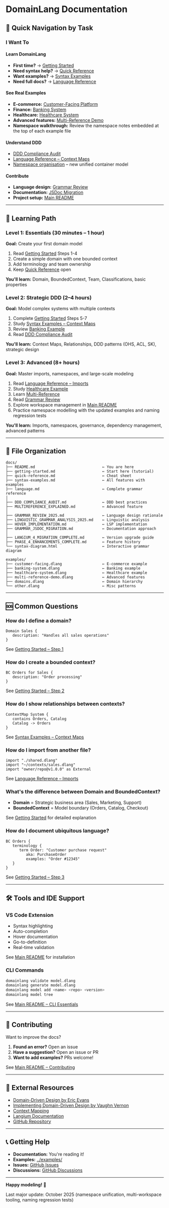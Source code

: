 # DomainLang Documentation

## 🎯 Quick Navigation by Task

### I Want To

#### Learn DomainLang

- **First time?** → [Getting Started](./getting-started.md)
- **Need syntax help?** → [Quick Reference](./quick-reference.md)
- **Want examples?** → [Syntax Examples](./syntax-examples.md)
- **Need full docs?** → [Language Reference](./language.md)

#### See Real Examples

- **E-commerce:** [Customer-Facing Platform](../examples/customer-facing.dlang)
- **Finance:** [Banking System](../examples/banking-system.dlang)
- **Healthcare:** [Healthcare System](../examples/healthcare-system.dlang)
- **Advanced features:** [Multi-Reference Demo](../examples/multi-reference-demo.dlang)
- **Namespace walkthrough:** Review the namespace notes embedded at the top of each example file

#### Understand DDD

- [DDD Compliance Audit](./DDD_COMPLIANCE_AUDIT.md)
- [Language Reference – Context Maps](./language.md#context-maps-and-relationships)
- [Namespace organisation](./language.md#namespaces) – new unified container model

#### Contribute

- **Language design:** [Grammar Review](./GRAMMAR_REVIEW_2025.md)
- **Documentation:** [JSDoc Migration](./GRAMMAR_JSDOC_MIGRATION.md)
- **Project setup:** [Main README](../README.md)

---

## 📖 Learning Path

### Level 1: Essentials (30 minutes – 1 hour)

**Goal:** Create your first domain model

1. Read [Getting Started](./getting-started.md) Steps 1-4
1. Create a simple domain with one bounded context
1. Add terminology and team ownership
1. Keep [Quick Reference](./quick-reference.md) open

**You'll learn:** Domain, BoundedContext, Team, Classifications, basic properties

### Level 2: Strategic DDD (2–4 hours)

**Goal:** Model complex systems with multiple contexts

1. Complete [Getting Started](./getting-started.md) Steps 5-7
1. Study [Syntax Examples – Context Maps](./syntax-examples.md#context-maps-and-relationships)
1. Review [Banking Example](../examples/banking-system.dlang)
1. Read [DDD Compliance Audit](./DDD_COMPLIANCE_AUDIT.md)

**You'll learn:** Context Maps, Relationships, DDD patterns (OHS, ACL, SK), strategic design

### Level 3: Advanced (8+ hours)

**Goal:** Master imports, namespaces, and large-scale modeling

1. Read [Language Reference – Imports](./language.md#imports)
1. Study [Healthcare Example](../examples/healthcare-system.dlang)
1. Learn [Multi-Reference](./MULTIREFERENCE_EXPLAINED.md)
1. Read [Grammar Review](./GRAMMAR_REVIEW_2025.md)
1. Explore workspace management in [Main README](../README.md)
1. Practice namespace modelling with the updated examples and naming regression tests

**You'll learn:** Imports, namespaces, governance, dependency management, advanced patterns

---

## 📂 File Organization

```text
docs/
├── README.md                              ← You are here
├── getting-started.md                     ← Start here (tutorial)
├── quick-reference.md                     ← Cheat sheet
├── syntax-examples.md                     ← All features with examples
├── language.md                            ← Complete grammar reference
│
├── DDD_COMPLIANCE_AUDIT.md                ← DDD best practices
├── MULTIREFERENCE_EXPLAINED.md            ← Advanced feature
│
├── GRAMMAR_REVIEW_2025.md                 ← Language design rationale
├── LINGUISTIC_GRAMMAR_ANALYSIS_2025.md    ← Linguistic analysis
├── HOVER_IMPLEMENTATION.md                ← LSP implementation
├── GRAMMAR_JSDOC_MIGRATION.md             ← Documentation approach
│
├── LANGIUM_4_MIGRATION_COMPLETE.md        ← Version upgrade guide
├── PHASE_4_ENHANCEMENTS_COMPLETE.md       ← Feature history
└── syntax-diagram.html                    ← Interactive grammar diagram

examples/
├── customer-facing.dlang                  ← E-commerce example
├── banking-system.dlang                   ← Banking example
├── healthcare-system.dlang                ← Healthcare example
├── multi-reference-demo.dlang             ← Advanced features
├── domains.dlang                          ← Domain hierarchy
└── other.dlang                            ← Misc patterns
```

---

## 🆘 Common Questions

### How do I define a domain?

```dlang
Domain Sales {
   description: "Handles all sales operations"
}
```

See [Getting Started – Step 1](./getting-started.md#step-1-define-your-first-domain)

### How do I create a bounded context?

```dlang
BC Orders for Sales {
   description: "Order processing"
}
```

See [Getting Started – Step 2](./getting-started.md#step-2-add-a-bounded-context)

### How do I show relationships between contexts?

```dlang
ContextMap System {
   contains Orders, Catalog
   Catalog -> Orders
}
```

See [Syntax Examples – Context Maps](./syntax-examples.md#context-maps-and-relationships)

### How do I import from another file?

```dlang
import "./shared.dlang"
import "~/contexts/sales.dlang"
import "owner/repo@v1.0.0" as External
```

See [Language Reference – Imports](./language.md#imports)

### What's the difference between Domain and BoundedContext?

- **Domain** = Strategic business area (Sales, Marketing, Support)
- **BoundedContext** = Model boundary (Orders, Catalog, Checkout)

See [Getting Started](./getting-started.md) for detailed explanation

### How do I document ubiquitous language?

```dlang
BC Orders {
   terminology {
      term Order: "Customer purchase request"
         aka: PurchaseOrder
         examples: "Order #12345"
   }
}
```

See [Getting Started – Step 3](./getting-started.md#step-3-add-terminology)

---

## 🛠️ Tools and IDE Support

### VS Code Extension

- Syntax highlighting
- Auto-completion
- Hover documentation
- Go-to-definition
- Real-time validation

See [Main README](../README.md) for installation

### CLI Commands

```bash
domainlang validate model.dlang
domainlang generate model.dlang
domainlang model add <name> <repo> <version>
domainlang model tree
```

See [Main README – CLI Essentials](../README.md#cli-essentials)

---

## 📝 Contributing

Want to improve the docs?

1. **Found an error?** Open an issue
1. **Have a suggestion?** Open an issue or PR
1. **Want to add examples?** PRs welcome!

See [Main README – Contributing](../README.md#contributing--roadmap)

---

## 🔗 External Resources

- [Domain-Driven Design by Eric Evans](https://www.domainlanguage.com/ddd/)
- [Implementing Domain-Driven Design by Vaughn Vernon](https://vaughnvernon.com/implementing-domain-driven-design/)
- [Context Mapping](https://www.infoq.com/articles/ddd-contextmapping/)
- [Langium Documentation](https://langium.org/docs/)
- [GitHub Repository](https://github.com/larsbaunwall/domainlang)

---

## 📞 Getting Help

- **Documentation:** You're reading it!
- **Examples:** [../examples/](../examples/)
- **Issues:** [GitHub Issues](https://github.com/larsbaunwall/domainlang/issues)
- **Discussions:** [GitHub Discussions](https://github.com/larsbaunwall/domainlang/discussions)

---

**Happy modeling!** 🎉

Last major update: October 2025 (namespace unification, multi-workspace tooling, naming regression tests)
